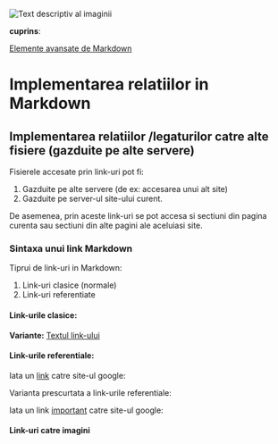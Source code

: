 ![Text descriptiv al imaginii](https://metricop.com/cdn/shop/articles/trimble-total-station.jpg?v=1677673954)

<b>cuprins</b>:

[Elemente avansate de Markdown](avansate.md)



# Implementarea relatiilor in Markdown

## Implementarea relatiilor /legaturilor catre alte fisiere (gazduite pe alte servere)

Fisierele accesate prin link-uri pot fi:
1. Gazduite pe alte servere (de ex: accesarea unui alt site)
2. Gazduite pe server-ul site-ului curent.

De asemenea, prin aceste link-uri se pot accesa si sectiuni din pagina curenta sau sectiuni din alte pagini ale aceluiasi site.


### Sintaxa unui link Markdown

Tiprui de link-uri in Markdown:
1. Link-uri clasice (normale)
2. Link-uri referentiate

#### Link-urile clasice:

<b>Variante:</b>
[Textul link-ului](https://google.com "accesare site google")  

#### Link-urile referentiale:

Iata un [link][link1] catre site-ul google:

[link1]: https://google.com

Varianta prescurtata a link-urile referentiale:

Iata un link [important] catre site-ul google:


[important]: https://google.com

#### Link-uri catre imagini


